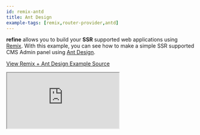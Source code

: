 ```yaml
---
id: remix-antd
title: Ant Design
example-tags: [remix,router-provider,antd]
---
```


**refine** allows you to build your **SSR** supported web applications using [Remix](https://remix.run/). With this example, you can see how to make a simple SSR supported CMS Admin panel using [Ant Design](https://ant.design/).


[View Remix + Ant Design Example Source](https://github.com/refinedev/refine/tree/master/examples/remix/antd)

<iframe loading="lazy" src="https://stackblitz.com/github/pankod/refine/tree/master/examples/remix/antd/?embed=1&view=preview&theme=dark&preset=node&ctl=1"
style={{width: "100%", height:"80vh", border: "0px", borderRadius: "8px", overflow:"hidden"}}
    title="refine-remix-antd-example"
></iframe>
